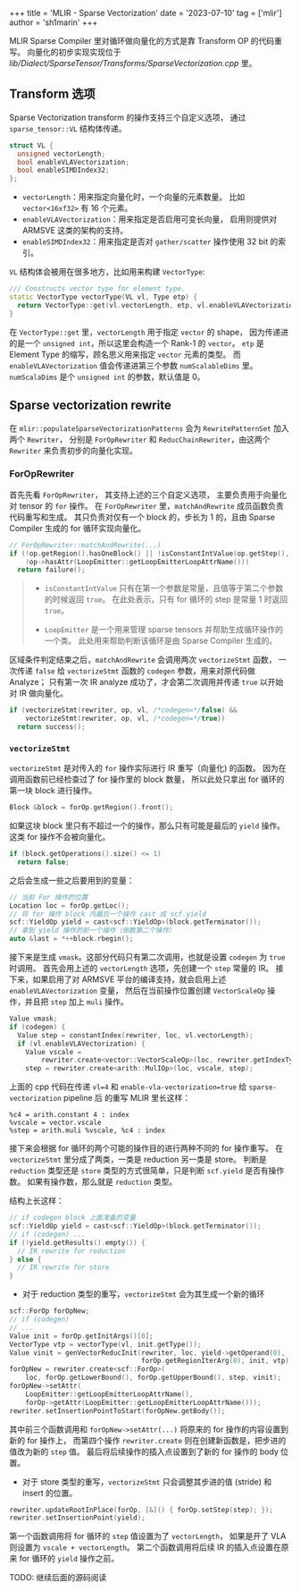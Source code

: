 +++
title = 'MLIR - Sparse Vectorization'
date = '2023-07-10'
tag = ['mlir']
author = 'sh1marin'
+++

MLIR Sparse Compiler 里对循环做向量化的方式是靠 Transform OP 的代码重写。
向量化的初步实现实现位于 *lib/Dialect/SparseTensor/Transforms/SparseVectorization.cpp* 里。

## Transform 选项

Sparse Vectorization transform 的操作支持三个自定义选项，
通过 `sparse_tensor::VL` 结构体传递。

```cpp
struct VL {
  unsigned vectorLength;
  bool enableVLAVectorization;
  bool enableSIMDIndex32;
};
```

* `vectorLength`：用来指定向量化时，一个向量的元素数量。
  比如 `vector<16xf32>` 有 16 个元素。
* `enableVLAVectorization`：用来指定是否启用可变长向量，
  启用则提供对 ARMSVE 这类的架构的支持。
* `enableSIMDIndex32`：用来指定是否对 `gather/scatter` 操作使用 32 bit 的索引。

`VL` 结构体会被用在很多地方，比如用来构建 `VectorType`:

```cpp
/// Constructs vector type for element type.
static VectorType vectorType(VL vl, Type etp) {
  return VectorType::get(vl.vectorLength, etp, vl.enableVLAVectorization);
}
```

在 `VectorType::get` 里，`vectorLength` 用于指定 `vector` 的 shape，
因为传递进的是一个 `unsigned int`，所以这里会构造一个 Rank-1 的 `vector`。
`etp` 是 Element Type 的缩写，顾名思义用来指定 `vector` 元素的类型。
而 `enableVLAVectorization` 值会传递进第三个参数 `numScalableDims` 里。
`numScalaDims` 是个 `unsigned int` 的参数，默认值是 0。

## Sparse vectorization rewrite

在 `mlir::populateSparseVectorizationPatterns` 会为 `RewritePatternSet` 加入两个 `Rewriter`，
分别是 `ForOpRewriter` 和 `ReducChainRewriter`，由这两个 `Rewriter` 来负责初步的向量化实现。

### ForOpRewriter

首先先看 `ForOpRewriter`， 其支持上述的三个自定义选项，
主要负责用于向量化对 tensor 的 `for` 操作。
在 `ForOpRewriter` 里，`matchAndRewrite` 成员函数负责代码重写和生成。
其只负责对仅有一个 block 的，步长为 1 的，且由 Sparse Compiler 生成的 for 循环实现向量化。

```cpp
// ForOpRewriter::matchAndRewrite(...)
if (!op.getRegion().hasOneBlock() || !isConstantIntValue(op.getStep(), 1) ||
    !op->hasAttr(LoopEmitter::getLoopEmitterLoopAttrName()))
  return failure();
```

> * `isConstantIntValue` 只有在第一个参数是常量，且值等于第二个参数的时候返回 `true`。
>   在此处表示，只有 for 循环的 step 是常量 1 时返回 `true`。
>
> * `LoopEmitter` 是一个用来管理 sparse tensors 并帮助生成循环操作的一个类。
>   此处用来帮助判断该循环是由 Sparse Compiler 生成的。

区域条件判定结束之后，`matchAndRewrite` 会调用两次 `vectorizeStmt` 函数，
一次传递 `false` 给 `vectorizeStmt` 函数的 `codegen` 参数，用来对原代码做 Analyze；
只有第一次 IR analyze 成功了，才会第二次调用并传递 `true` 以开始对 IR 做向量化。

```cpp
if (vectorizeStmt(rewriter, op, vl, /*codegen=*/false) &&
    vectorizeStmt(rewriter, op, vl, /*codegen=*/true))
  return success();
```

### `vectorizeStmt`

`vectorizeStmt` 是对传入的 `for` 操作实际进行 IR 重写（向量化) 的函数。
因为在调用函数前已经检查过了 for 操作里的 block 数量，
所以此处只拿出 for 循环的第一块 block 进行操作。

```cpp
Block &block = forOp.getRegion().front();
```

如果这块 block 里只有不超过一个的操作，那么只有可能是最后的 `yield` 操作。
这类 for 操作不会被向量化。

```cpp
if (block.getOperations().size() <= 1)
  return false;
```

之后会生成一些之后要用到的变量：

```cpp
// 当前 For 操作的位置
Location loc = forOp.getLoc();
// 将 for 操作 block 内最后一个操作 cast 成 scf.yield
scf::YieldOp yield = cast<scf::YieldOp>(block.getTerminator());
// 拿到 yield 操作的前一个操作（倒数第二个操作）
auto &last = *++block.rbegin();
```

接下来是生成 `vmask`。这部分代码只有第二次调用，也就是设置 `codegen` 为 `true` 时调用。
首先会用上述的 `vectorLength` 选项，先创建一个 `step` 常量的 IR。
接下来，如果启用了对 ARMSVE 平台的编译支持，就会启用上述 `enableVLAVectorization` 变量，
然后在当前操作位置创建 `VectorScaleOp` 操作，并且把 `step` 加上 `muli` 操作。

```cpp
Value vmask;
if (codegen) {
  Value step = constantIndex(rewriter, loc, vl.vectorLength);
  if (vl.enableVLAVectorization) {
    Value vscale =
        rewriter.create<vector::VectorScaleOp>(loc, rewriter.getIndexType());
    step = rewriter.create<arith::MulIOp>(loc, vscale, step);
```

上面的 cpp 代码在传递 `vl=4` 和 `enable-vla-vectorization=true` 给 `sparse-vectorization` pipeline 后
的重写 MLIR 里长这样：

```mlir
%c4 = arith.constant 4 : index
%vscale = vector.vscale
%step = arith.muli %vscale, %c4 : index
```

接下来会根据 for 循环的两个可能的操作目的进行两种不同的 for 操作重写。
在 `vectorizeStmt` 里分成了两类，一类是 reduction 另一类是 store。
判断是 `reduction` 类型还是 `store` 类型的方式很简单，只是判断 `scf.yield` 是否有操作数。
如果有操作数，那么就是 `reduction` 类型。

结构上长这样：

```cpp
// if codegen block 上面准备的变量
scf::YieldOp yield = cast<scf::YieldOp>(block.getTerminator());
// if (codegen) ...
if (!yield.getResults().empty()) {
  // IR rewrite for reduction
} else {
  // IR rewrite for store
}
```

* 对于 reduction 类型的重写，`vectorizeStmt` 会为其生成一个新的循环

```cpp
scf::ForOp forOpNew;
// if (codegen)
// ...
Value init = forOp.getInitArgs()[0];
VectorType vtp = vectorType(vl, init.getType());
Value vinit = genVectorReducInit(rewriter, loc, yield->getOperand(0),
                                 forOp.getRegionIterArg(0), init, vtp);
forOpNew = rewriter.create<scf::ForOp>(
    loc, forOp.getLowerBound(), forOp.getUpperBound(), step, vinit);
forOpNew->setAttr(
    LoopEmitter::getLoopEmitterLoopAttrName(),
    forOp->getAttr(LoopEmitter::getLoopEmitterLoopAttrName()));
rewriter.setInsertionPointToStart(forOpNew.getBody());
```

其中前三个函数调用和 `forOpNew->setAttr(...)` 将原来的 for 操作的内容设置到新的 for 操作上，
而第四个操作 `rewriter.create` 则在创建新函数是，把步进的值改为新的 `step` 值。
最后将后续操作的插入点设置到了新的 for 操作的 body 位置。

* 对于 store 类型的重写，`vectorizeStmt` 只会调整其步进的值 (stride) 和 insert 的位置。

```cpp
rewriter.updateRootInPlace(forOp, [&]() { forOp.setStep(step); });
rewriter.setInsertionPoint(yield);
```

第一个函数调用将 for 循环的 `step` 值设置为了 `vectorLength`，
如果是开了 VLA 则设置为 `vscale + vectorLength`。
第二个函数调用将后续 IR 的插入点设置在原来 for 循环的 `yield` 操作之前。

TODO: 继续后面的源码阅读
